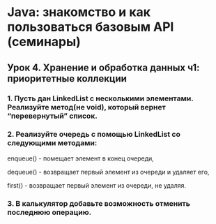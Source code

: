 # Java: знакомство и как пользоваться базовым API (семинары)

## Урок 4. Хранение и обработка данных ч1: приоритетные коллекции

### 1. Пусть дан LinkedList с несколькими элементами. Реализуйте метод(не void), который вернет “перевернутый” список.

### 2. Реализуйте очередь с помощью LinkedList со следующими методами:

enqueue() - помещает элемент в конец очереди,

dequeue() - возвращает первый элемент из очереди и удаляет его,

first() - возвращает первый элемент из очереди, не удаляя.

### 3. В калькулятор добавьте возможность отменить последнюю операцию.

